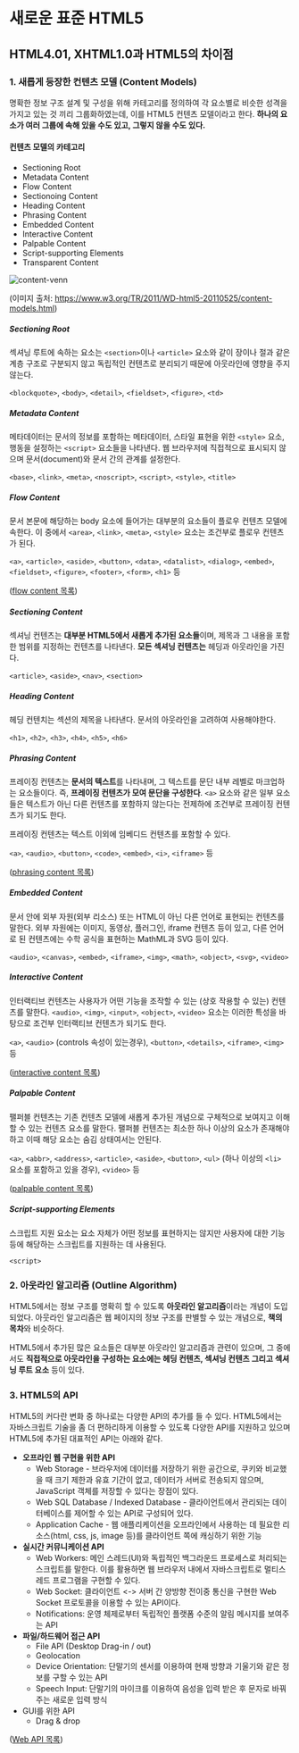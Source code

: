 # 새로운 표준 HTML5

## HTML4.01, XHTML1.0과 HTML5의 차이점

### 1. 새롭게 등장한 컨텐츠 모델 (Content Models)

명확한 정보 구조 설계 및 구성을 위해 카테고리를 정의하여 각 요소별로 비슷한 성격을 가지고 있는 것 끼리 그룹화하였는데, 이를 HTML5 컨텐츠 모델이라고 한다. **하나의 요소가 여러 그룹에 속해 있을 수도 있고, 그렇지 않을 수도 있다.**

#### 컨텐츠 모델의 카테고리

* Sectioning Root
* Metadata Content
* Flow Content
* Sectionoing Content
* Heading Content
* Phrasing Content
* Embedded Content
* Interactive Content
* Palpable Content
* Script-supporting Elements
* Transparent Content

![content-venn](https://user-images.githubusercontent.com/32444914/77064698-5626bb80-6a23-11ea-8113-f751e09ddb20.png)

(이미지 출처: https://www.w3.org/TR/2011/WD-html5-20110525/content-models.html)

##### Sectioning Root

섹셔닝 루트에 속하는 요소는 `<section>`이나 `<article>` 요소와 같이 장이나 절과 같은 계층 구조로 구분되지 않고 독립적인 컨텐츠로 분리되기 때문에 아웃라인에 영향을 주지 않는다.

`<blockquote>`, `<body>`, `<detail>`, `<fieldset>`, `<figure>`, `<td>`

##### Metadata Content

메타데이터는 문서의 정보를 포함하는 메타데이터, 스타일 표현을 위한 `<style>` 요소, 행동을 설정하는 `<script>` 요소들을 나타낸다. 웹 브라우저에 직접적으로 표시되지 않으며 문서(document)와 문서 간의 관계를 설정한다.

`<base>`, `<link>`, `<meta>`, `<noscript>`, `<script>`, `<style>`, `<title>`

##### Flow Content

문서 본문에 해당하는 body 요소에 들어가는 대부분의 요소들이 플로우 컨텐츠 모델에 속한다. 이 중에서 `<area>`, `<link>`, `<meta>`, `<style>` 요소는 조건부로 플로우 컨텐츠가 된다.

`<a>`, `<article>`, `<aside>`, `<button>`, `<data>`, `<datalist>`, `<dialog>`, `<embed>`, `<fieldset>`, `<figure>`, `<footer>`, `<form>`, `<h1>` 등

([flow content 목록](https://developer.mozilla.org/en-US/docs/Web/Guide/HTML/Content_categories))

##### Sectioning Content

섹셔닝 컨텐츠는 **대부분 HTML5에서 새롭게 추가된 요소들**이며, 제목과 그 내용을 포함한 범위를 지정하는 컨텐츠를 나타낸다. **모든 섹셔닝 컨텐츠는** 헤딩과 아웃라인을 가진다.

`<article>`, `<aside>`, `<nav>`, `<section>`

##### Heading Content

헤딩 컨텐치는 섹션의 제목을 나타낸다. 문서의 아웃라인을 고려하여 사용해야한다.

`<h1>`, `<h2>`, `<h3>`, `<h4>`, `<h5>`, `<h6>`

##### Phrasing Content

프레이징 컨텐츠는 **문서의 텍스트**를 나타내며, 그 텍스트를 문단 내부 레벨로 마크업하는 요소들이다. 즉, **프레이징 컨텐츠가 모여 문단을 구성한다**. `<a>` 요소와 같은 일부 요소들은 텍스트가 아닌 다른 컨텐츠를 포함하지 않는다는 전제하에 조건부로 프레이징 컨텐츠가 되기도 한다.

프레이징 컨텐츠는 텍스트 이외에 임베디드 컨텐츠를 포함할 수 있다.

`<a>`, `<audio>`, `<button>`, `<code>`, `<embed>`, `<i>`, `<iframe>` 등

([phrasing content 목록](https://developer.mozilla.org/en-US/docs/Web/Guide/HTML/Content_categories))

##### Embedded Content

문서 안에 외부 자원(외부 리소스) 또는 HTML이 아닌 다른 언어로 표현되는 컨텐츠를 말한다. 외부 자원에는 이미지, 동영상, 플러그인, iframe 컨텐츠 등이 있고, 다른 언어로 된 컨텐츠에는 수학 공식을 표현하는 MathML과 SVG 등이 있다.

`<audio>`, `<canvas>`, `<embed>`, `<iframe>`, `<img>`, `<math>`, `<object>`, `<svg>`, `<video>`

##### Interactive Content

인터랙티브 컨텐츠는 사용자가 어떤 기능을 조작할 수 있는 (상호 작용할 수 있는) 컨텐츠를 말한다. `<audio>`, `<img>`, `<input>`, `<object>`, `<video>` 요소는 이러한 특성을 바탕으로 조건부 인터랙티브 컨텐츠가 되기도 한다.

`<a>`, `<audio>` (controls 속성이 있는경우), `<button>`, `<details>`, `<iframe>`, `<img>` 등

([interactive content 목록](https://developer.mozilla.org/en-US/docs/Web/Guide/HTML/Content_categories))

##### Palpable Content

팰퍼블 컨텐츠는 기존 컨텐츠 모델에 새롭게 추가된 개념으로 구체적으로 보여지고 이해할 수 있는 컨텐츠 요소를 말한다. 팰퍼블 컨텐츠는 최소한 하나 이상의 요소가 존재해야 하고 이때 해당 요소는 숨김 상태여서는 안된다.

`<a>`, `<abbr>`, `<address>`, `<article>`, `<aside>`, `<button>`, `<ul>` (하나 이상의 `<li>` 요소를 포함하고 있을 경우), `<video>` 등

([palpable content 목록](https://gerardnico.com/web/html/palpable))

##### Script-supporting Elements

스크립트 지원 요소는 요소 자체가 어떤 정보를 표현하지는 않지만 사용자에 대한 기능 등에 해당하는 스크립트를 지원하는 데 사용된다.

`<script>`

### 2. 아웃라인 알고리즘 (Outline Algorithm)

HTML5에서는 정보 구조를 명확히 할 수 있도록 **아웃라인 알고리즘**이라는 개념이 도입되었다. 아웃라인 알고리즘은 웹 페이지의 정보 구조를 판별할 수 있는 개념으로, **책의 목차**와 비슷하다.

HTML5에서 추가된 많은 요소들은 대부분 아웃라인 알고리즘과 관련이 있으며, 그 중에서도 **직접적으로 아웃라인을 구성하는 요소에는 헤딩 컨텐츠, 섹셔닝 컨텐츠 그리고 섹셔닝 루트 요소** 등이 있다.

### 3. HTML5의 API

HTML5의 커다란 변화 중 하나로는 다양한 API의 추가를 들 수 있다. HTML5에서는 자바스크립트 기술을 좀 더 편하리하게 이용할 수 있도록 다양한 API를 지원하고 있으며 HTML5에 추가된 대표적인 API는 아래와 같다.

* **오프라인 웹 구현을 위한 API**
  * Web Storage - 브라우저에 데이터를 저장하기 위한 공간으로, 쿠키와 비교했을 때 크기 제한과 유효 기간이 없고, 데이터가 서버로 전송되지 않으며, JavaScript 객체를 저장할 수 있다는 장점이 있다.
  * Web SQL Database / Indexed Database - 클라이언트에서 관리되는 데이터베이스를 제어할 수 있는 API로 구성되어 있다.
  * Application Cache - 웹 애플리케이션을 오프라인에서 사용하는 데 필요한 리소스(html, css, js, image 등)를 클라이언트 쪽에 캐싱하기 위한 기능
* **실시간 커뮤니케이션 API**
  * Web Workers: 메인 스레드(UI)와 독립적인 백그라운드 프로세스로 처리되는 스크립트를 말한다. 이를 활용하면 웹 브라우저 내에서 자바스크립트로 멀티스레드 프로그램을 구현할 수 있다.
  * Web Socket: 클라이언트 <-> 서버 간 양방향 전이중 통신을 구현한 Web Socket 프로토콜을 이용할 수 있는 API이다.
  * Notifications: 운영 체제로부터 독립적인 플랫폼 수준의 알림 메시지를 보여주는 API
* **파일/하드웨어 접근 API**
  * File API (Desktop Drag-in / out)
  * Geolocation
  * Device Orientation: 단말기의 센서를 이용하여 현재 방향과 기울기와 같은 정보를 구할 수 있는 API
  * Speech Input: 단말기의 마이크를 이용하여 음성을 입력 받은 후 문자로 바꿔주는 새로운 입력 방식
* GUI를 위한 API
  * Drag & drop

([Web API 목록](https://developer.mozilla.org/en-US/docs/Web/API))


